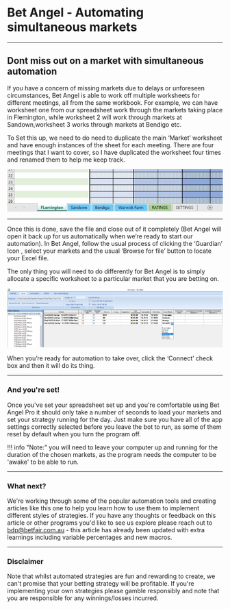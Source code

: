# Bet Angel - Automating simultaneous markets

---
## Dont miss out on a market with simultaneous automation

If you have a concern of missing markets due to delays or unforeseen circumstances, Bet Angel is able to work off multiple worksheets for different meetings, all from the same workbook. 
For example, we can have worksheet one from our spreadsheet work through the markets taking place in Flemington, while worksheet 2 will work through markets at Sandown,worksheet 3 works through markets at Bendigo etc. 

To Set this up, we need to do need to duplicate the main ‘Market’ worksheet and have enough instances of the sheet for each meeting. There are four meetings that I want to cover, so I have duplicated the worksheet four times and renamed them to help me keep track. 

![Automating simultaneous markets](./img/BetAngelSimultaneousMarketsExcel1.jpg)
 
---

Once this is done, save the file and close out of it completely (Bet Angel will open it back up for us automatically when we’re ready to start our automation). 
In Bet Angel, follow the usual process of clicking the ‘Guardian’ Icon             , select your markets and the usual ‘Browse for file’ button to locate your Excel file. 

The only thing you will need to do differently for Bet Angel is to simply allocate a specific worksheet to a particular market that you are betting on. 

![Automating simultaneous markets](./img/BetAngelMultipleMarkets.png)

When you’re ready for automation to take over, click the ‘Connect’ check box and then it will do its thing.


---
### And you're set!

Once you've set your spreadsheet set up and you're comfortable using Bet Angel Pro it should only take a number of seconds to load your markets and set your strategy running for the day. Just make sure you have all of the app settings correctly selected before you leave the bot to run, as some of them reset by default when you turn the program off.

!!! info "Note:" 
    you will need to leave your computer up and running for the duration of the chosen markets, as the program needs the computer to be 'awake' to be able to run.
    
---
### What next? 

We're working through some of the popular automation tools and creating articles like this one to help you learn how to use them to implement different styles of strategies. If you have any thoughts or feedback on this article or other programs you'd like to see us explore please reach out to bdp@betfair.com.au - this article has already been updated with extra learnings including variable percentages and new macros.

---
### Disclaimer

Note that whilst automated strategies are fun and rewarding to create, we can't promise that your betting strategy will be profitable. If you're implementing your own strategies please gamble responsibly and note that you are responsible for any winnings/losses incurred.